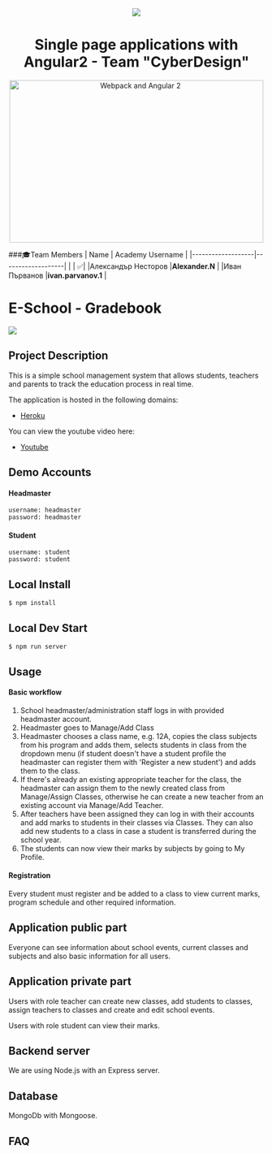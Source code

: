 <p align="center">
<a href="http://academy.telerik.com/">
<img src="https://camo.githubusercontent.com/08ecbe7b67d65cc7c6990787e2836b27b4296f2d/68747470733a2f2f7261772e6769746875622e636f6d2f666c65787472792f54656c6572696b2d41636164656d792f6d61737465722f50726f6772616d6d696e6725323077697468253230432532332f436f6465732f4f746865722f54656c6572696b2e706e67"/>
</a>

<h1 align="center">Single page applications with Angular2 - Team "CyberDesign"</h1>

<p align="center">
    <img src="https://cloud.githubusercontent.com/assets/1016365/9863762/a84fed4a-5af7-11e5-9dde-d5da01e797e7.png" alt="Webpack and Angular 2" width="500" height="320"/>
</p>

###:mortar_board:Team Members
| Name              | Academy Username      	|
|-------------------|-------------------|
|                   | :white_check_mark:|
|Александър Несторов |__Alexander.N__	        |
|Иван Първанов |__ivan.parvanov.1__	        |

# E-School - Gradebook

<img src="https://tgc-cache.s3.amazonaws.com/images/remote/http_s3.amazonaws.com/tgc-ee2/articles/615_Graduate_Graduation_College_Reuters.jpg"/>

## Project Description  

This is a simple school management system that allows students, teachers and parents to track the education process in real time.

The application is hosted in the following domains:
- [Heroku](https://cyber-design.herokuapp.com/)

You can view the youtube video here:

 - [Youtube](https://youtu.be/JwKWU1tBJHY)
## Demo Accounts
#### Headmaster
    username: headmaster
    password: headmaster
   
#### Student
    username: student
    password: student
    
## Local Install
    $ npm install
    
## Local Dev Start
    $ npm run server

## Usage

#### Basic workflow
1. School headmaster/administration staff logs in with provided headmaster account. 
2. Headmaster goes to Manage/Add Class
3. Headmaster chooses a class name, e.g. 12A, copies the class subjects from his program and adds them, selects students in class from the dropdown menu (if student doesn't have a student profile the headmaster can register them with 'Register a new student') and adds them to the class.
4. If there's already an existing appropriate teacher for the class, the headmaster can assign them to the newly created class from Manage/Assign Classes, otherwise he can create a new teacher from an existing account via Manage/Add Teacher.
5. After teachers have been assigned they can log in with their accounts and add marks to students in their classes via Classes. They can also add new students to a class in case a student is transferred during the school year.
6. The students can now view their marks by subjects by going to My Profile.

#### Registration

Every student must register and be added to a class to view current marks, program schedule and other required information. 

## Application public part

Everyone can see information about school events, current classes and subjects  and also basic information for all users.

## Application private part

Users with role teacher can create new classes, add students to classes, assign teachers to classes and create and edit school events.

Users with role student can view their marks.

## Backend server

We are using Node.js with an Express server.

## Database

MongoDb with Mongoose.

## FAQ

